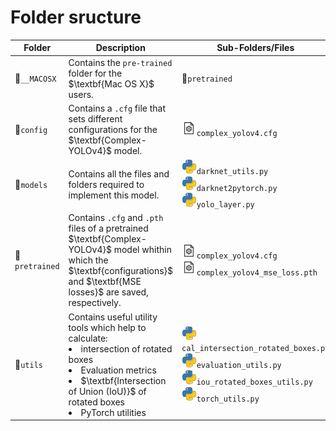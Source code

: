 # Folder sructure


<table>
  <thead>
    <tr>
      <th width="15%">Folder</th>
      <th>Description</th>
      <th width="33%">Sub-Folders/Files</th>
    </tr>
  </thead>
  <tbody>
    <tr>
      <td>📁<code>__MACOSX</code></td>
      <td>Contains the <code>pre-trained</code> folder for the $\textbf{Mac OS X}$ users.</td>
      <td>📁<code>pretrained</code></td>
    </tr>
    <tr>
      <td>📁<code>config</code></td>
      <td>Contains a <code>.cfg</code> file that sets different configurations for the $\textbf{Complex-YOLOv4}$ model.</td>
      <td><img src="/img/icon_file_config.png" width="10%"><code>complex_yolov4.cfg</code></td>
    </tr>
    <tr>
      <td>📁<code>models</code></td>
      <td>Contains all the files and folders required to implement this model.</td>
      <td>
      <img src="/img/icon_python.png" width="10%"><code>darknet_utils.py</code>
      <br>
      <img src="/img/icon_python.png" width="10%"><code>darknet2pytorch.py</code>
      <br>
      <img src="/img/icon_python.png" width="10%"><code>yolo_layer.py</code>
      </td>
    </tr>
    <tr>
      <td>📁<code>pretrained</code></td>
      <td>Contains <code>.cfg</code> and <code>.pth</code> files of a pretrained $\textbf{Complex-YOLOv4}$ model whithin which the $\textbf{configurations}$ and $\textbf{MSE losses}$ are saved, respectively.
      </td>
      <td>
        <img src="/img/icon_file_config.png" width="10%"><code>complex_yolov4.cfg</code>
        <br>
        <img src="/img/icon_file_config.png" width="10%"><code>complex_yolov4_mse_loss.pth</code>
      </td>
    </tr>
    <tr>
      <td>📁<code>utils</code></td>
      <td>Contains useful utility tools which help to calculate:
        <li> intersection of rotated boxes
        <li> Evaluation metrics
        <li> $\textbf{Intersection of Union (IoU)}$ of rotated boxes
        <li> PyTorch utilities
      </td>
      <td>
      <img src="/img/icon_python.png" width="10%"><code>cal_intersection_rotated_boxes.py</code>
      <br>
      <img src="/img/icon_python.png" width="10%"><code>evaluation_utils.py</code>
      <br>
      <img src="/img/icon_python.png" width="10%"><code>iou_rotated_boxes_utils.py</code>
      <br>
      <img src="/img/icon_python.png" width="10%"><code>torch_utils.py</code>
      </td>
    </tr>
  </tbody>
</table>


